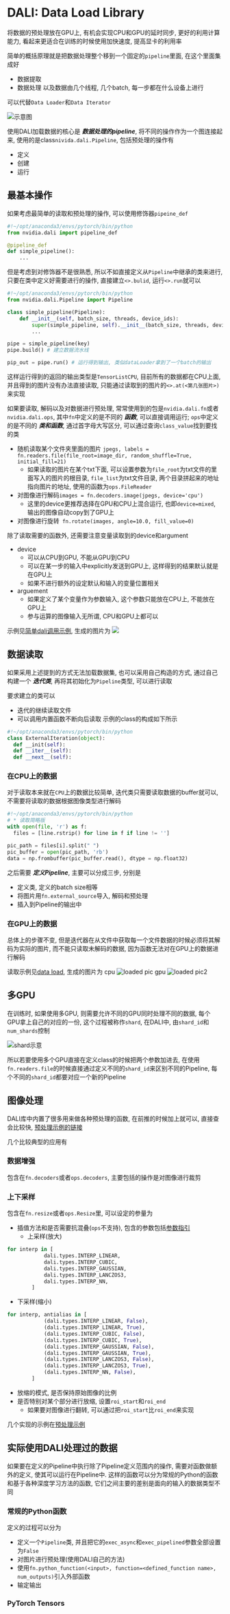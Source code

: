 # DALI: Data Load Library 

将数据的预处理放在GPU上, 有机会实现CPU和GPU的延时同步, 更好的利用计算能力, 看起来更适合在训练的时候使用加快速度, 提高显卡的利用率

简单的概括原理就是把数据处理整个移到一个固定的`pipeline`里面, 在这个里面集成好
* 数据提取
* 数据处理
以及数据由几个线程, 几个batch, 每一步都在什么设备上进行

可以代替`Data Loader`和`Data Iterator`

![示意图](https://docs.nvidia.com/deeplearning/dali/user-guide/docs/_images/dali.png)

使用DALI加载数据的核心是 ***数据处理的pipeline***, 将不同的操作作为一个图连接起来, 使用的是class`nivida.dali.Pipeline`, 包括预处理的操作有
* 定义
* 创建
* 运行

## 最基本操作

如果考虑最简单的读取和预处理的操作, 可以使用修饰器`pipeine_def`

```python
#!~/opt/anaconda3/envs/pytorch/bin/python
from nvidia.dali import pipeline_def

@pipeline_def
def simple_pipeline():
    ...
```
但是考虑到对修饰器不是很熟悉, 所以不如直接定义从`Pipeline`中继承的类来进行, 只要在类中定义好需要进行的操作, 直接建立`<>.bulid`, 运行`<>.run`就可以

```python
#!~/opt/anaconda3/envs/pytorch/bin/python
from nvidia.dali.Pipeline import Pipeline

class simple_pipeline(Pipeline):
    def __init__(self, batch_size, threads, device_ids):
        super(simple_pipeline, self).__init__(batch_size, threads, device_ids, seed=1234)
        ...

pipe = simple_pipeline(key)
pipe.build() # 建立数据流水线

pip_out = pipe.run() # 运行得到输出, 类似dataLoader拿到了一个batch的输出
```

这样运行得到的返回的输出类型是`TensorListCPU`, 目前所有的数据都在CPU上面, 并且得到的图片没有办法直接读取, 只能通过读取到的图片的`<>.at(<第几张图片>)`来实现

如果要读取, 解码以及对数据进行预处理, 常常使用到的包是`nvidia.dali.fn`或者`nvidia.dali.ops`, 其中`fn`中定义的是不同的 ***函数***, 可以直接调用运行; `ops`中定义的是不同的 ***类和函数***, 通过首字母大写区分, 可以通过查询`class_value`找到要找的类

* 随机读取某个文件夹里面的图片 `jpegs, labels = fn.readers.file(file_root=image_dir, random_shuffle=True, initial_fill=21)`
  * 如果读取的图片在某个txt下面, 可以设置参数为`file_root`为txt文件的里面写入的图片的根目录, `file_list`为txt文件目录, 两个目录拼起来的地址指向图片的地址, 使用的函数为`ops.FileReader`
* 对图像进行解码`images = fn.decoders.image(jpegs, device='cpu')`
  * 这里的device更推荐选择在GPU和CPU上混合运行, 也即`device=mixed`, 输出的图像自动copy到了GPU上
* 对图像进行旋转` fn.rotate(images, angle=10.0, fill_value=0)`

除了读取需要的函数外, 还需要注意变量读取到的device和argument
* device
  * 可以从CPU到GPU, 不能从GPU到CPU
  * 可以在某一步的输入中explicitly发送到GPU上, 这样得到的结果默认就是在GPU上
  * 如果不进行额外的设定默认和输入的变量位置相关
* arguement
  * 如果定义了某个变量作为参数输入, 这个参数只能放在CPU上, 不能放在GPU上
  * 参与运算的图像输入无所谓, CPU和GPU上都可以

示例见[简单dali调用示例](simple_example.py), 生成的图片为
![](result/image/simple_example.png)

## 数据读取

如果采用上述提到的方式无法加载数据集, 也可以采用自己构造的方式, 通过自己构建一个 ***迭代类***, 再将其初始化为`Pipeline`类型, 可以进行读取

要求建立的类可以
* 迭代的继续读取文件
* 可以调用内置函数不断向后读取
示例的class的构成如下所示
```python
#!~/opt/anaconda3/envs/pytorch/bin/python
class ExternalIteration(object):
  def __init(self):
  def __iter__(self):
  def __next__(self):
```

### 在CPU上的数据
对于读取本来就在`CPU`上的数据比较简单, 迭代类只需要读取数据的buffer就可以, 不需要将读取的数据根据图像类型进行解码

```python
#!~/opt/anaconda3/envs/pytorch/bin/python
# * 读取简略版
with open(file, 'r') as f:
  files = [line.rstrip() for line in f if line != '']

pic_path = files[i].split(" ")
pic_buffer = open(pic_path, 'rb')
data = np.frombuffer(pic_buffer.read(), dtype = np.float32)
```

之后需要 ***定义Pipeline***, 主要可以分成三步, 分别是
* 定义类, 定义的batch size相等
* 将图片用`fn.external_source`导入, 解码和预处理
* 插入到Pipeline的输出中

### 在GPU上的数据

总体上的步骤不变, 但是迭代器在从文件中获取每一个文件数据的时候必须将其解码为实际的图片, 而不能只读取未解码的数据, 因为函数无法对在GPU上的数据进行解码

读取示例见[data load](dataloader.py), 生成的图片为
cpu
![loaded pic](result/image/load_cpu.png)
gpu
![loaded pic2](result/image/load_gpu.png)

## 多GPU

在训练时, 如果使用多GPU, 则需要允许不同的GPU同时处理不同的数据, 每个GPU拿上自己的对应的一份, 这个过程被称作`shard`, 在DALI中, 由`shard_id`和`num_shards`控制

![shard示意](https://docs.nvidia.com/deeplearning/dali/user-guide/docs/_images/sharding.png)

所以若要使用多个GPU直接在定义class的时候把两个参数加进去, 在使用`fn.readers.file`的时候直接通过定义不同的`shard_id`来区别不同的Pipeline, 每个不同的`shard_id`都要对应一个新的Pipeline

## 图像处理

DALI库中内置了很多用来做各种预处理的函数, 在前推的时候加上就可以, 直接查会比较快, [预处理示例的链接](https://docs.nvidia.com/deeplearning/dali/user-guide/docs/examples/image_processing/augmentation_gallery.html)

几个比较典型的应用有

### 数据增强

包含在`fn.decoders`或者`ops.decoders`, 主要包括的操作是对图像进行裁剪
### 上下采样

包含在`fn.resize`或者`ops.Resize`里, 可以设定的参量为
* 插值方法和是否需要抗混叠(`ops`不支持), 
包含的参数包括[参数指引](https://docs.nvidia.com/deeplearning/dali/user-guide/docs/examples/image_processing/interp_types.html#Downscaling)
  * 上采样(放大)
```Python
for interp in [
            dali.types.INTERP_LINEAR,
            dali.types.INTERP_CUBIC,
            dali.types.INTERP_GAUSSIAN,
            dali.types.INTERP_LANCZOS3,
            dali.types.INTERP_NN,
        ]
```
  * 下采样(缩小)
```Python
for interp, antialias in [
            (dali.types.INTERP_LINEAR, False),
            (dali.types.INTERP_LINEAR, True),
            (dali.types.INTERP_CUBIC, False),
            (dali.types.INTERP_CUBIC, True),
            (dali.types.INTERP_GAUSSIAN, False),
            (dali.types.INTERP_GAUSSIAN, True),
            (dali.types.INTERP_LANCZOS3, False),
            (dali.types.INTERP_LANCZOS3, True),
            (dali.types.INTERP_NN, False),
        ]
```

* 放缩的模式, 是否保持原始图像的比例
* 是否特别对某个部分进行放缩, 设置`roi_start`和`roi_end`
  * 如果要对图像进行翻转, 可以通过把`roi_start`比`roi_end`来实现

几个实现的示例在[预处理示例](process.py)

## 实际使用DALI处理过的数据

如果要在定义的Pipeline中执行除了Pipeline定义范围内的操作, 需要对函数做额外的定义, 使其可以运行在Pipeline中. 这样的函数可以分为常规的Python的函数和基于各种深度学习方法的函数, 它们之间主要的差别是面向的输入的数据类型不同

### 常规的Python函数

定义的过程可以分为

* 定义一个`Pipeline`类, 并且把它的`exec_async`和`exec_pipelined`参数全部设置为`False`
* 对图片进行预处理(使用DALI自己的方法)
* 使用`fn.python_function(<input>, function=<defined_function name>, num_outputs)`引入外部函数
* 输定输出

### PyTorch Tensors